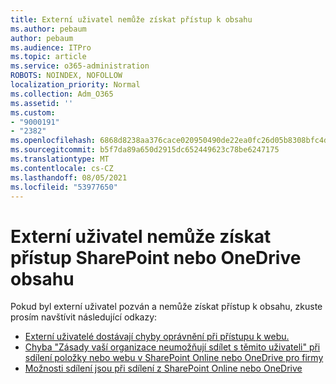 ```yaml
---
title: Externí uživatel nemůže získat přístup k obsahu
ms.author: pebaum
author: pebaum
ms.audience: ITPro
ms.topic: article
ms.service: o365-administration
ROBOTS: NOINDEX, NOFOLLOW
localization_priority: Normal
ms.collection: Adm_O365
ms.assetid: ''
ms.custom:
- "9000191"
- "2382"
ms.openlocfilehash: 6868d8238aa376cace020950490de22ea0fc26d05b8308bfc4d9e5f1fc992bf2
ms.sourcegitcommit: b5f7da89a650d2915dc652449623c78be6247175
ms.translationtype: MT
ms.contentlocale: cs-CZ
ms.lasthandoff: 08/05/2021
ms.locfileid: "53977650"
---
```

# <a name="external-user-cannot-access-sharepoint-or-onedrive-content"></a>Externí uživatel nemůže získat přístup SharePoint nebo OneDrive obsahu

Pokud byl externí uživatel pozván a nemůže získat přístup k obsahu, zkuste prosím navštívit následující odkazy:

- [Externí uživatelé dostávají chyby oprávnění při přístupu k webu.](https://docs.microsoft.com/sharepoint/support/administration/access-denied-or-need-permission-error-sharepoint-online-or-onedrive-for-business)
- [Chyba "Zásady vaší organizace neumožňují sdílet s těmito uživateli" při sdílení položky nebo webu v SharePoint Online nebo OneDrive pro firmy](https://docs.microsoft.com/sharepoint/support/administration/organization-policies-do-not-allow-you-to-share-with-users-error)
- [Možnosti sdílení jsou při sdílení z SharePoint Online nebo OneDrive](https://docs.microsoft.com/sharepoint/support/administration/sharing-options-grayed-out-when-sharing-from-sharepoint-online-or-onedrive)
